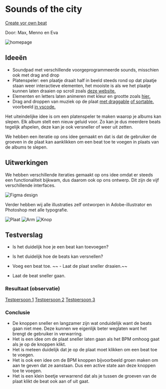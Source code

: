 # Sounds of the city

[Create yor own beat](https://mennovlaming.github.io/audioproject/)

Door: Max, Menno en Eva

![homepage](https://github.com/EvaZ7/browsertech/blob/c8ce6d65de47cc539d967d74f3e03d5af446fc71/readmeimages/albumshomepage.png)

## Ideeën

- Soundpad met verschillende voorgeprogrammeerde sounds, misschien ook met drag and drop
- Platenspeler: een plaatje draait half in beeld steeds rond op dat plaatje staan weer interactieve elementen, het mooiste is als we het plaatje kunnen laten draaien op scroll zoals [deze website.](https://interactive.galaxy.com/#media)
- Elementen en letters laten animeren met kleur en grootte zoals [hier.](https://en.manayerbamate.com/)
- Drag and droppen van muziek op de plaat [met draggable](https://shopify.github.io/draggable/) [of sortable.](http://sortablejs.github.io/Sortable/) voorbeeld [in vscode.](https://dlo.mijnhva.nl/content/enforced/437105-FDMCI-2000FRDE17-DMCI-CMD-2223/FvD%2022-23%20-%20Blok%203%20-%20%20Oefeningen%20lijstjes%20en%20libs.pdf)

Het uiteindelijke idee is om een platenspeler te maken waarop je albums kan slepen. Elk album stelt een nieuw geluid voor. Zo kan je dus meerdere beats tegelijk afspelen, deze kan je ook versneller of weer uit zetten.

We hebben een iteratie op ons idee gemaakt en dat is dat de gebruiker de groeven in de plaat kan aanklikken om een beat toe te voegen in plaats van de albums te slepen.

## Uitwerkingen

We hebben verschillende iteraties gemaakt op ons idee omdat er steeds een functionaliteit bijkwam, dus daarom ook op ons ontwerp. Dit zijn de vijf verschillende interfaces.

![Figma design](https://github.com/EvaZ7/browsertech/blob/c8ce6d65de47cc539d967d74f3e03d5af446fc71/readmeimages/albumshomepage.png)

Verder hebben wij alle illustraties zelf ontworpen in Adobe-illustrator en Photoshop met alle typografie.

![Plaat](https://github.com/EvaZ7/browsertech/blob/c8ce6d65de47cc539d967d74f3e03d5af446fc71/readmeimages/albumshomepage.png)
![Arm](https://github.com/EvaZ7/browsertech/blob/c8ce6d65de47cc539d967d74f3e03d5af446fc71/readmeimages/albumshomepage.png)
![Knop](https://github.com/EvaZ7/browsertech/blob/c8ce6d65de47cc539d967d74f3e03d5af446fc71/readmeimages/albumshomepage.png)

## Testverslag

- Is het duidelijk hoe je een beat kan toevoegen?
- Is het duidelijk hoe de beats kan versnellen?

- Voeg een beat toe.
~~ - Laat de plaat sneller draaien.~~
- Laat de beat sneller gaan.

### Resultaat (observatie)

[Testpersoon 1](https://youtu.be/i2V-0czFC4M)
[Testpersoon 2](https://youtu.be/jGD-zzpJ0jU)
[Testpersoon 3](https://youtu.be/J4DDeMd69kc)

### Conclusie

- De knoppen sneller en langzamer zijn wat onduidelijk want de beats gaan niet mee. Deze kunnen we eigenlijk beter weglaten want het brengt de gebruiker in verwarring.
- Het is een idee om de plaat sneller laten gaan als het BPM omhoog gaat als je op de knoppen klikt.
- Het is meteen duidelijk dat je op de plaat moet klikken om een beat toe te voegen.
- Het is ook een idee om de BPM knoppen bijvoorbeeld groen maken om aan te geven dat ze aanstaan. Dus een active state aan deze knoppen toe te voegen.
- Het is een klein beetje verwarrend dat als je tussen de groeven van de plaat klikt de beat ook aan of uit gaat.